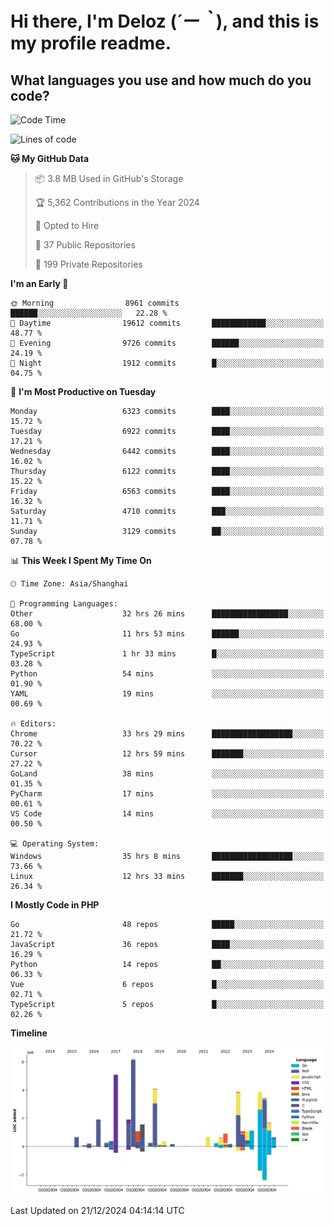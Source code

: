 # **Hi there, I'm Deloz (*´ー｀*), and this is my profile readme.**

## **What languages you use and how much do you code?**

<!--START_SECTION:waka-->
![Code Time](http://img.shields.io/badge/Code%20Time-5%2C322%20hrs%2021%20mins-blue)

![Lines of code](https://img.shields.io/badge/From%20Hello%20World%20I%27ve%20Written-43.9%20million%20lines%20of%20code-blue)

**🐱 My GitHub Data** 

> 📦 3.8 MB Used in GitHub's Storage 
 > 
> 🏆 5,362 Contributions in the Year 2024
 > 
> 💼 Opted to Hire
 > 
> 📜 37 Public Repositories 
 > 
> 🔑 199 Private Repositories 
 > 
**I'm an Early 🐤** 

```text
🌞 Morning                8961 commits        ██████░░░░░░░░░░░░░░░░░░░   22.28 % 
🌆 Daytime                19612 commits       ████████████░░░░░░░░░░░░░   48.77 % 
🌃 Evening                9726 commits        ██████░░░░░░░░░░░░░░░░░░░   24.19 % 
🌙 Night                  1912 commits        █░░░░░░░░░░░░░░░░░░░░░░░░   04.75 % 
```
📅 **I'm Most Productive on Tuesday** 

```text
Monday                   6323 commits        ████░░░░░░░░░░░░░░░░░░░░░   15.72 % 
Tuesday                  6922 commits        ████░░░░░░░░░░░░░░░░░░░░░   17.21 % 
Wednesday                6442 commits        ████░░░░░░░░░░░░░░░░░░░░░   16.02 % 
Thursday                 6122 commits        ████░░░░░░░░░░░░░░░░░░░░░   15.22 % 
Friday                   6563 commits        ████░░░░░░░░░░░░░░░░░░░░░   16.32 % 
Saturday                 4710 commits        ███░░░░░░░░░░░░░░░░░░░░░░   11.71 % 
Sunday                   3129 commits        ██░░░░░░░░░░░░░░░░░░░░░░░   07.78 % 
```


📊 **This Week I Spent My Time On** 

```text
🕑︎ Time Zone: Asia/Shanghai

💬 Programming Languages: 
Other                    32 hrs 26 mins      █████████████████░░░░░░░░   68.00 % 
Go                       11 hrs 53 mins      ██████░░░░░░░░░░░░░░░░░░░   24.93 % 
TypeScript               1 hr 33 mins        █░░░░░░░░░░░░░░░░░░░░░░░░   03.28 % 
Python                   54 mins             ░░░░░░░░░░░░░░░░░░░░░░░░░   01.90 % 
YAML                     19 mins             ░░░░░░░░░░░░░░░░░░░░░░░░░   00.69 % 

🔥 Editors: 
Chrome                   33 hrs 29 mins      ██████████████████░░░░░░░   70.22 % 
Cursor                   12 hrs 59 mins      ███████░░░░░░░░░░░░░░░░░░   27.22 % 
GoLand                   38 mins             ░░░░░░░░░░░░░░░░░░░░░░░░░   01.35 % 
PyCharm                  17 mins             ░░░░░░░░░░░░░░░░░░░░░░░░░   00.61 % 
VS Code                  14 mins             ░░░░░░░░░░░░░░░░░░░░░░░░░   00.50 % 

💻 Operating System: 
Windows                  35 hrs 8 mins       ██████████████████░░░░░░░   73.66 % 
Linux                    12 hrs 33 mins      ███████░░░░░░░░░░░░░░░░░░   26.34 % 
```

**I Mostly Code in PHP** 

```text
Go                       48 repos            █████░░░░░░░░░░░░░░░░░░░░   21.72 % 
JavaScript               36 repos            ████░░░░░░░░░░░░░░░░░░░░░   16.29 % 
Python                   14 repos            ██░░░░░░░░░░░░░░░░░░░░░░░   06.33 % 
Vue                      6 repos             █░░░░░░░░░░░░░░░░░░░░░░░░   02.71 % 
TypeScript               5 repos             █░░░░░░░░░░░░░░░░░░░░░░░░   02.26 % 
```



**Timeline**

![Lines of Code chart](https://raw.githubusercontent.com/deloz/deloz/main/assets/bar_graph.png)


 Last Updated on 21/12/2024 04:14:14 UTC
<!--END_SECTION:waka-->
